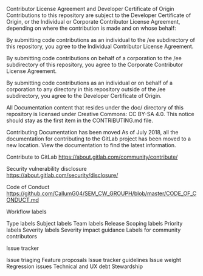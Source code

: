 Contributor License Agreement and Developer Certificate of Origin
Contributions to this repository are subject to the Developer Certificate of Origin, or the Individual or Corporate Contributor License Agreement, depending on where the contribution is made and on whose behalf:


By submitting code contributions as an individual to the /ee subdirectory of this repository, you agree to the Individual Contributor License Agreement.


By submitting code contributions on behalf of a corporation to the /ee subdirectory of this repository, you agree to the Corporate Contributor License Agreement.


By submitting code contributions as an individual or on behalf of a corporation to any directory in this repository outside of the /ee subdirectory, you agree to the Developer Certificate of Origin.


All Documentation content that resides under the doc/ directory of this
repository is licensed under Creative Commons:
CC BY-SA 4.0.
This notice should stay as the first item in the CONTRIBUTING.md file.

Contributing Documentation has been moved
As of July 2018, all the documentation for contributing to the GitLab project has been moved to a new location.
View the documentation to find the latest information.

Contribute to GitLab
https://about.gitlab.com/community/contribute/

Security vulnerability disclosure
https://about.gitlab.com/security/disclosure/

Code of Conduct
https://github.com/CallumG04/SEM_CW_GROUPH/blob/master/CODE_OF_CONDUCT.md

Workflow labels

Type labels
Subject labels
Team labels
Release Scoping labels
Priority labels
Severity labels
Severity impact guidance
Labels for community contributors

Issue tracker

Issue triaging
Feature proposals
Issue tracker guidelines
Issue weight
Regression issues
Technical and UX debt
Stewardship

